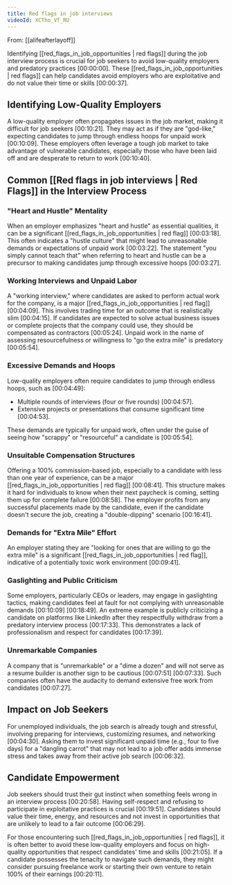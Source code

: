 ```yaml
---
title: Red flags in job interviews
videoId: XCTho_Vf_RU
---
```


From: [[alifeafterlayoff]] <br/> 

Identifying [[red_flags_in_job_opportunities | red flags]] during the job interview process is crucial for job seekers to avoid low-quality employers and predatory practices <a class="yt-timestamp" data-t="00:00:00">[00:00:00]</a>. These [[red_flags_in_job_opportunities | red flags]] can help candidates avoid employers who are exploitative and do not value their time or skills <a class="yt-timestamp" data-t="00:00:37">[00:00:37]</a>.

## Identifying Low-Quality Employers

A low-quality employer often propagates issues in the job market, making it difficult for job seekers <a class="yt-timestamp" data-t="00:10:21">[00:10:21]</a>. They may act as if they are "god-like," expecting candidates to jump through endless hoops for unpaid work <a class="yt-timestamp" data-t="00:10:09">[00:10:09]</a>. These employers often leverage a tough job market to take advantage of vulnerable candidates, especially those who have been laid off and are desperate to return to work <a class="yt-timestamp" data-t="00:10:40">[00:10:40]</a>.

## Common [[Red flags in job interviews | Red Flags]] in the Interview Process

### "Heart and Hustle" Mentality
When an employer emphasizes "heart and hustle" as essential qualities, it can be a significant [[red_flags_in_job_opportunities | red flag]] <a class="yt-timestamp" data-t="00:03:18">[00:03:18]</a>. This often indicates a "hustle culture" that might lead to unreasonable demands or expectations of unpaid work <a class="yt-timestamp" data-t="00:03:22">[00:03:22]</a>. The statement "you simply cannot teach that" when referring to heart and hustle can be a precursor to making candidates jump through excessive hoops <a class="yt-timestamp" data-t="00:03:27">[00:03:27]</a>.

### Working Interviews and Unpaid Labor
A "working interview," where candidates are asked to perform actual work for the company, is a major [[red_flags_in_job_opportunities | red flag]] <a class="yt-timestamp" data-t="00:04:09">[00:04:09]</a>. This involves trading time for an outcome that is realistically slim <a class="yt-timestamp" data-t="00:04:15">[00:04:15]</a>. If candidates are expected to solve actual business issues or complete projects that the company could use, they should be compensated as contractors <a class="yt-timestamp" data-t="00:05:24">[00:05:24]</a>. Unpaid work in the name of assessing resourcefulness or willingness to "go the extra mile" is predatory <a class="yt-timestamp" data-t="00:05:54">[00:05:54]</a>.

### Excessive Demands and Hoops
Low-quality employers often require candidates to jump through endless hoops, such as <a class="yt-timestamp" data-t="00:04:49">[00:04:49]</a>:
*   Multiple rounds of interviews (four or five rounds) <a class="yt-timestamp" data-t="00:04:57">[00:04:57]</a>.
*   Extensive projects or presentations that consume significant time <a class="yt-timestamp" data-t="00:04:53">[00:04:53]</a>.

These demands are typically for unpaid work, often under the guise of seeing how "scrappy" or "resourceful" a candidate is <a class="yt-timestamp" data-t="00:05:54">[00:05:54]</a>.

### Unsuitable Compensation Structures
Offering a 100% commission-based job, especially to a candidate with less than one year of experience, can be a major [[red_flags_in_job_opportunities | red flag]] <a class="yt-timestamp" data-t="00:08:41">[00:08:41]</a>. This structure makes it hard for individuals to know when their next paycheck is coming, setting them up for complete failure <a class="yt-timestamp" data-t="00:08:58">[00:08:58]</a>. The employer profits from any successful placements made by the candidate, even if the candidate doesn't secure the job, creating a "double-dipping" scenario <a class="yt-timestamp" data-t="00:16:41">[00:16:41]</a>.

### Demands for "Extra Mile" Effort
An employer stating they are "looking for ones that are willing to go the extra mile" is a significant [[red_flags_in_job_opportunities | red flag]], indicative of a potentially toxic work environment <a class="yt-timestamp" data-t="00:09:41">[00:09:41]</a>.

### Gaslighting and Public Criticism
Some employers, particularly CEOs or leaders, may engage in gaslighting tactics, making candidates feel at fault for not complying with unreasonable demands <a class="yt-timestamp" data-t="00:10:09">[00:10:09]</a> <a class="yt-timestamp" data-t="00:18:49">[00:18:49]</a>. An extreme example is publicly criticizing a candidate on platforms like LinkedIn after they respectfully withdraw from a predatory interview process <a class="yt-timestamp" data-t="00:17:33">[00:17:33]</a>. This demonstrates a lack of professionalism and respect for candidates <a class="yt-timestamp" data-t="00:17:39">[00:17:39]</a>.

### Unremarkable Companies
A company that is "unremarkable" or a "dime a dozen" and will not serve as a resume builder is another sign to be cautious <a class="yt-timestamp" data-t="00:07:51">[00:07:51]</a> <a class="yt-timestamp" data-t="00:07:33">[00:07:33]</a>. Such companies often have the audacity to demand extensive free work from candidates <a class="yt-timestamp" data-t="00:07:27">[00:07:27]</a>.

## Impact on Job Seekers
For unemployed individuals, the job search is already tough and stressful, involving preparing for interviews, customizing resumes, and networking <a class="yt-timestamp" data-t="00:04:30">[00:04:30]</a>. Asking them to invest significant unpaid time (e.g., four to five days) for a "dangling carrot" that may not lead to a job offer adds immense stress and takes away from their active job search <a class="yt-timestamp" data-t="00:06:32">[00:06:32]</a>.

## Candidate Empowerment
Job seekers should trust their gut instinct when something feels wrong in an interview process <a class="yt-timestamp" data-t="00:20:58">[00:20:58]</a>. Having self-respect and refusing to participate in exploitative practices is crucial <a class="yt-timestamp" data-t="00:19:51">[00:19:51]</a>. Candidates should value their time, energy, and resources and not invest in opportunities that are unlikely to lead to a fair outcome <a class="yt-timestamp" data-t="00:06:29">[00:06:29]</a>.

For those encountering such [[red_flags_in_job_opportunities | red flags]], it is often better to avoid these low-quality employers and focus on high-quality opportunities that respect candidates' time and skills <a class="yt-timestamp" data-t="00:21:05">[00:21:05]</a>. If a candidate possesses the tenacity to navigate such demands, they might consider pursuing freelance work or starting their own venture to retain 100% of their earnings <a class="yt-timestamp" data-t="00:20:11">[00:20:11]</a>.